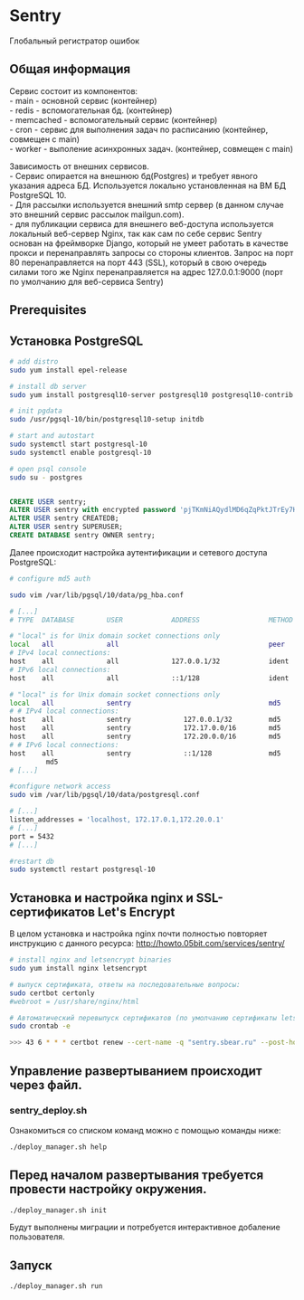 # Sentry #

Глобальный регистратор ошибок

## Общая информация

Сервис состоит из компонентов:  
    - main - основной сервис (контейнер)  
    - redis - вспомогательная бд. (контейнер)  
    - memcached - вспомогательный сервис (контейнер)  
    - cron - сервис для выполнения задач по расписанию (контейнер, совмещен с main)  
	- worker - выполение асинхронных задач. (контейнер, совмещен с main)  
	
Зависимость от внешних сервисов.   
    - Сервис опирается на внешнюю бд(Postgres) и требует явного указания адреса БД. Используется локально установленная на ВМ БД PostgreSQL 10.   
    - Для рассылки используется внешний smtp сервер (в данном случае это внешний сервис рассылок mailgun.com).  
    - для публикации сервиса для внешнего веб-доступа используется локальный веб-сервер Nginx, так как сам по себе сервис Sentry основан на фреймворке Django, который не умеет работать в качестве прокси и перенаправлять запросы со стороны клиентов. Запрос на порт 80 перенаправляется на порт 443 (SSL), который в свою очередь силами того же Nginx перенаправляется на адрес 127.0.0.1:9000 (порт по умолчанию для веб-сервиса Sentry)  

## Prerequisites

## Установка PostgreSQL

```bash
# add distro
sudo yum install epel-release

# install db server
sudo yum install postgresql10-server postgresql10 postgresql10-contrib

# init pgdata
sudo /usr/pgsql-10/bin/postgresql10-setup initdb

# start and autostart
sudo systemctl start postgresql-10
sudo systemctl enable postgresql-10

# open psql console
sudo su - postgres
```

```sql

CREATE USER sentry;
ALTER USER sentry with encrypted password 'pjTKmNiAQydlMD6qZqPktJTrEy7HRktnjbvB5NondkE=';
ALTER USER sentry CREATEDB;
ALTER USER sentry SUPERUSER;
CREATE DATABASE sentry OWNER sentry;
```

Далее происходит настройка аутентификации и сетевого доступа PostgreSQL:

```bash
# configure md5 auth 

sudo vim /var/lib/pgsql/10/data/pg_hba.conf

# [...]
# TYPE  DATABASE        USER            ADDRESS                 METHOD

# "local" is for Unix domain socket connections only
local   all             all                                     peer
# IPv4 local connections:
host    all             all             127.0.0.1/32            ident
# IPv6 local connections:
host    all             all             ::1/128                 ident

# "local" is for Unix domain socket connections only
local   all             sentry                                  md5
# # IPv4 local connections:
host    all             sentry             127.0.0.1/32         md5
host    all             sentry             172.17.0.0/16        md5
host    all             sentry             172.20.0.0/16        md5
# # IPv6 local connections:
host    all             sentry             ::1/128              md5
         md5
# [...]

#configure network access
sudo vim /var/lib/pgsql/10/data/postgresql.conf

# [...]
listen_addresses = 'localhost, 172.17.0.1,172.20.0.1'
# [...]
port = 5432
# [...]

#restart db
sudo systemctl restart postgresql-10

```


## Установка и настройка nginx и SSL-сертификатов Let's Encrypt
В целом установка и настройка nginx почти полностью повторяет инструкцию с данного ресурса:
http://howto.05bit.com/services/sentry/


```bash
# install nginx and letsencrypt binaries
sudo yum install nginx letsencrypt

# выпуск сертификата, ответы на последовательные вопросы:
sudo certbot certonly
#webroot = /usr/share/nginx/html

# Автоматический перевыпуск сертификатов (по умолчанию сертификаты letsencrypt действуют 90 дней)
sudo crontab -e

>>> 43 6 * * * certbot renew --cert-name -q "sentry.sbear.ru" --post-hook "systemctl reload nginx"

```


## Управление развертыванием происходит через файл.
### sentry_deploy.sh
Ознакомиться со списком команд можно с помощью команды ниже:

```bash
./deploy_manager.sh help
```

## Перед началом развертывания требуется провести настройку окружения.

```bash
./deploy_manager.sh init
```
Будут выполнены миграции и потребуется интерактивное добаление пользователя.

## Запуск

```bash
./deploy_manager.sh run
```
